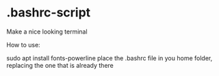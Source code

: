 # .bashrc-script
 Make a nice looking terminal

How to use:

sudo apt install fonts-powerline
place the .bashrc file in you home folder, replacing the one that is already there